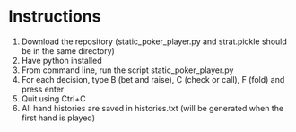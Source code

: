 # Instructions
1. Download the repository (static_poker_player.py and strat.pickle should be in the same directory)
2. Have python installed
3. From command line, run the script static_poker_player.py
4. For each decision, type B (bet and raise), C (check or call), F (fold) and press enter
5. Quit using Ctrl+C
6. All hand histories are saved in histories.txt (will be generated when the first hand is played)
